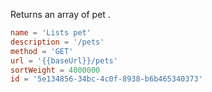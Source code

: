 Returns an array of pet .

```toml
name = 'Lists pet'
description = '/pets'
method = 'GET'
url = '{{baseUrl}}/pets'
sortWeight = 4000000
id = '5e134856-34bc-4c0f-8938-b6b465340373'
```

